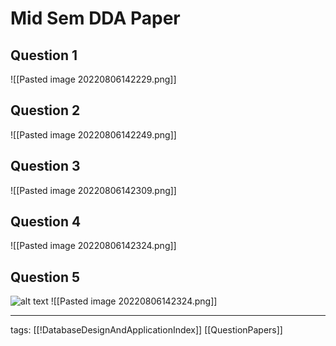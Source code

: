 # Mid Sem DDA Paper
## Question 1
![[Pasted image 20220806142229.png]]

## Question 2
![[Pasted image 20220806142249.png]]

## Question 3
![[Pasted image 20220806142309.png]]

## Question 4
![[Pasted image 20220806142324.png]]

## Question 5
![alt text](<../../../Assets/Pasted image 20210729214431.png>)
![[Pasted image 20220806142324.png]]

---
tags: [[!DatabaseDesignAndApplicationIndex]] [[QuestionPapers]]